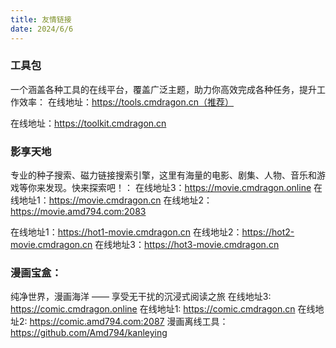```yaml
---
title: 友情链接
date: 2024/6/6
---
```



### 工具包
一个涵盖各种工具的在线平台，覆盖广泛主题，助力你高效完成各种任务，提升工作效率：
在线地址：https://tools.cmdragon.cn（推荐）

在线地址：https://toolkit.cmdragon.cn

### 影享天地
专业的种子搜索、磁力链接搜索引擎，这里有海量的电影、剧集、人物、音乐和游戏等你来发现。快来探索吧！：
在线地址3：https://movie.cmdragon.online
在线地址1：https://movie.cmdragon.cn
在线地址2：https://movie.amd794.com:2083

在线地址1：https://hot1-movie.cmdragon.cn
在线地址2：https://hot2-movie.cmdragon.cn
在线地址3：https://hot3-movie.cmdragon.cn

### 漫画宝盒：
纯净世界，漫画海洋 —— 享受无干扰的沉浸式阅读之旅
在线地址3: https://comic.cmdragon.online
在线地址1: https://comic.cmdragon.cn
在线地址2: https://comic.amd794.com:2087
漫画离线工具：https://github.com/Amd794/kanleying

